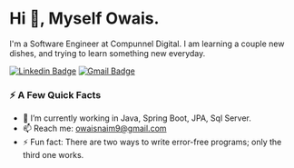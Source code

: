 # Hi 👋, Myself Owais.

I'm a Software Engineer at Compunnel Digital. I am learning a couple new dishes, and trying to learn something new everyday.

[![Linkedin Badge](https://img.shields.io/badge/-owaisnaim-blue?style=flat&logo=Linkedin&logoColor=white&link=https://www.linkedin.com/in/owaisnaim/)](https://www.linkedin.com/in/owaisnaim/)
[![Gmail Badge](https://img.shields.io/badge/-owaisnaim9-c14438?style=flat&logo=Gmail&logoColor=white&link=mailto:owaisnaim9@gmail.com)](mailto:owaisnaim9@gmail.com)

### ⚡️ A Few Quick Facts

- 🔭 I’m currently working in Java, Spring Boot, JPA, Sql Server.
- 📫 Reach me: owaisnaim9@gmail.com
- ⚡ Fun fact: There are two ways to write error-free programs; only the third one works.
